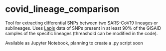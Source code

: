 # covid_lineage_comparison

Tool for extracting differential SNPs between two SARS-CoV19 lineages or sublineages. Uses [Lapis](https://lapis.cov-spectrum.org/openapi/#/) data of SNPs present in at least 90% of the GISAID samples of the specific lineages (threashold can be modified in the code).

Available as Jupyter Notebook, planning to create a .py script soon
